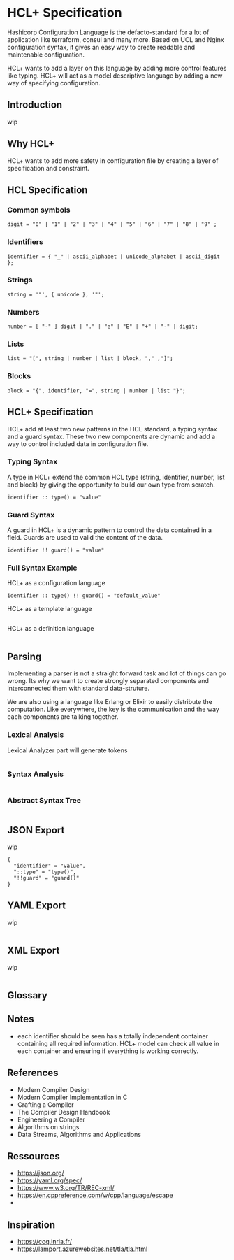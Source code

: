# HCL+ Specification

Hashicorp Configuration Language is the defacto-standard for a lot of
application like terraform, consul and many more. Based on UCL and
Nginx configuration syntax, it gives an easy way to create readable
and maintenable configuration.

HCL+ wants to add a layer on this language by adding more control
features like typing. HCL+ will act as a model descriptive language by
adding a new way of specifying configuration.

## Introduction

wip

## Why HCL+

HCL+ wants to add more safety in configuration file by creating a
layer of specification and constraint. 

## HCL Specification

### Common symbols

```
digit = "0" | "1" | "2" | "3" | "4" | "5" | "6" | "7" | "8" | "9" ;
```

### Identifiers

```
identifier = { "_" | ascii_alphabet | unicode_alphabet | ascii_digit };
```

### Strings

```
string = '"', { unicode }, '"';
```

### Numbers

```
number = [ "-" ] digit | "." | "e" | "E" | "+" | "-" | digit;
```

### Lists

```
list = "[", string | number | list | block, "," ,"]";
```

### Blocks

```
block = "{", identifier, "=", string | number | list "}";
```

## HCL+ Specification

HCL+ add at least two new patterns in the HCL standard, a typing
syntax and a guard syntax. These two new components are dynamic and
add a way to control included data in configuration file.

### Typing Syntax

A type in HCL+ extend the common HCL type (string, identifier, number,
list and block) by giving the opportunity to build our own type from
scratch.

```
identifier :: type() = "value"
```

### Guard Syntax

A guard in HCL+ is a dynamic pattern to control the data contained in
a field. Guards are used to valid the content of the data.

```
identifier !! guard() = "value"
```

### Full Syntax Example

HCL+ as a configuration language

```
identifier :: type() !! guard() = "default_value"
```

HCL+ as a template language

```
```

HCL+ as a definition language

```
```

## Parsing

Implementing a parser is not a straight forward task and lot of things
can go wrong. Its why we want to create strongly separated components
and interconnected them with standard data-struture.

We are also using a language like Erlang or Elixir to easily
distribute the computation. Like everywhere, the key is the
communication and the way each components are talking together.

### Lexical Analysis

Lexical Analyzer part will generate tokens 

```
```

### Syntax Analysis

```
```

### Abstract Syntax Tree

```
```

## JSON Export

wip

```
{
  "identifier" = "value",
  "::type" = "type()",
  "!!guard" = "guard()"
}

```

## YAML Export

wip

```
```

## XML Export

wip

```
```

## Glossary

## Notes

 * each identifier should be seen has a totally independent container
   containing all required information. HCL+ model can check all value
   in each container and ensuring if everything is working correctly.

## References

 * Modern Compiler Design
 * Modern Compiler Implementation in C
 * Crafting a Compiler
 * The Compiler Design Handbook
 * Engineering a Compiler
 * Algorithms on strings
 * Data Streams, Algorithms and Applications

## Ressources

 * https://json.org/
 * https://yaml.org/spec/
 * https://www.w3.org/TR/REC-xml/
 * https://en.cppreference.com/w/cpp/language/escape 
 * 

## Inspiration

 * https://coq.inria.fr/
 * https://lamport.azurewebsites.net/tla/tla.html
